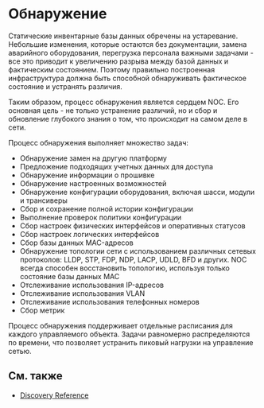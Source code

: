 # Обнаружение

Статические инвентарные базы данных обречены на устаревание. Небольшие изменения, которые остаются без документации, замена аварийного оборудования, перегрузка персонала важными задачами - все это приводит к увеличению разрыва между базой данных и фактическим состоянием. Поэтому правильно построенная инфраструктура должна быть способной обнаруживать фактическое состояние и устранять различия.

Таким образом, процесс обнаружения является сердцем NOC. Его основная цель - не только устранение различий, но и сбор и обновление глубокого знания о том, что происходит на самом деле в сети.

Процесс обнаружения выполняет множество задач:

* Обнаружение замен на другую платформу
* Предложение подходящих учетных данных для доступа
* Обнаружение информации о прошивке
* Обнаружение настроенных возможностей
* Обнаружение конфигурации оборудования, включая шасси, модули и трансиверы
* Сбор и сохранение полной истории конфигурации
* Выполнение проверок политики конфигурации
* Сбор настроек физических интерфейсов и оперативных статусов
* Сбор настроек логических интерфейсов
* Сбор базы данных MAC-адресов
* Обнаружение топологии сети с использованием различных сетевых протоколов: LLDP, STP, FDP, NDP, LACP, UDLD, BFD и других. NOC всегда способен восстановить топологию, используя только состояние базы данных MAC
* Отслеживание использования IP-адресов
* Отслеживание использования VLAN
* Отслеживание использования телефонных номеров
* Сбор метрик

Процесс обнаружения поддерживает отдельные расписания для каждого управляемого объекта. Задачи равномерно распределяются по времени, что позволяет устранить пиковый нагрузки на управление сетью.

## См. также

* [Discovery Reference](../discovery-reference/index.md)